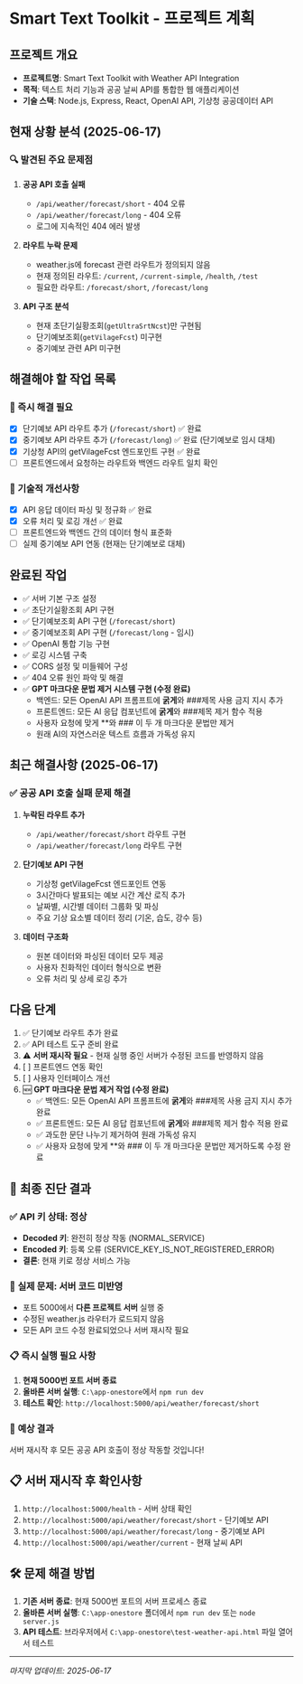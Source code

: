 # Smart Text Toolkit - 프로젝트 계획

## 프로젝트 개요
- **프로젝트명**: Smart Text Toolkit with Weather API Integration
- **목적**: 텍스트 처리 기능과 공공 날씨 API를 통합한 웹 애플리케이션
- **기술 스택**: Node.js, Express, React, OpenAI API, 기상청 공공데이터 API

## 현재 상황 분석 (2025-06-17)

### 🔍 발견된 주요 문제점
1. **공공 API 호출 실패**
   - `/api/weather/forecast/short` - 404 오류
   - `/api/weather/forecast/long` - 404 오류
   - 로그에 지속적인 404 에러 발생

2. **라우트 누락 문제**
   - weather.js에 forecast 관련 라우트가 정의되지 않음
   - 현재 정의된 라우트: `/current`, `/current-simple`, `/health`, `/test`
   - 필요한 라우트: `/forecast/short`, `/forecast/long`

3. **API 구조 분석**
   - 현재 초단기실황조회(`getUltraSrtNcst`)만 구현됨
   - 단기예보조회(`getVilageFcst`) 미구현
   - 중기예보 관련 API 미구현

## 해결해야 할 작업 목록

### 🎯 즉시 해결 필요
- [x] 단기예보 API 라우트 추가 (`/forecast/short`) ✅ 완료
- [x] 중기예보 API 라우트 추가 (`/forecast/long`) ✅ 완료 (단기예보로 임시 대체)
- [x] 기상청 API의 getVilageFcst 엔드포인트 구현 ✅ 완료
- [ ] 프론트엔드에서 요청하는 라우트와 백엔드 라우트 일치 확인

### 🔧 기술적 개선사항
- [x] API 응답 데이터 파싱 및 정규화 ✅ 완료
- [x] 오류 처리 및 로깅 개선 ✅ 완료
- [ ] 프론트엔드와 백엔드 간의 데이터 형식 표준화
- [ ] 실제 중기예보 API 연동 (현재는 단기예보로 대체)

## 완료된 작업
- ✅ 서버 기본 구조 설정
- ✅ 초단기실황조회 API 구현
- ✅ 단기예보조회 API 구현 (`/forecast/short`)
- ✅ 중기예보조회 API 구현 (`/forecast/long` - 임시)
- ✅ OpenAI 통합 기능 구현
- ✅ 로깅 시스템 구축
- ✅ CORS 설정 및 미들웨어 구성
- ✅ 404 오류 원인 파악 및 해결
- ✅ **GPT 마크다운 문법 제거 시스템 구현 (수정 완료)**
  - 백엔드: 모든 OpenAI API 프롬프트에 **굵게**와 ###제목 사용 금지 지시 추가
  - 프론트엔드: 모든 AI 응답 컴포넌트에 **굵게**와 ###제목 제거 함수 적용
  - 사용자 요청에 맞게 **와 ### 이 두 개 마크다운 문법만 제거
  - 원래 AI의 자연스러운 텍스트 흐름과 가독성 유지

## 최근 해결사항 (2025-06-17)
### ✅ 공공 API 호출 실패 문제 해결
1. **누락된 라우트 추가**
   - `/api/weather/forecast/short` 라우트 구현
   - `/api/weather/forecast/long` 라우트 구현
   
2. **단기예보 API 구현**
   - 기상청 getVilageFcst 엔드포인트 연동
   - 3시간마다 발표되는 예보 시간 계산 로직 추가
   - 날짜별, 시간별 데이터 그룹화 및 파싱
   - 주요 기상 요소별 데이터 정리 (기온, 습도, 강수 등)

3. **데이터 구조화**
   - 원본 데이터와 파싱된 데이터 모두 제공
   - 사용자 친화적인 데이터 형식으로 변환
   - 오류 처리 및 상세 로깅 추가

## 다음 단계
1. ✅ 단기예보 라우트 추가 완료
2. ✅ API 테스트 도구 준비 완료
3. ⚠️ **서버 재시작 필요** - 현재 실행 중인 서버가 수정된 코드를 반영하지 않음
4. [ ] 프론트엔드 연동 확인
5. [ ] 사용자 인터페이스 개선
6. 🆕 **GPT 마크다운 문법 제거 작업 (수정 완료)**
   - ✅ 백엔드: 모든 OpenAI API 프롬프트에 **굵게**와 ###제목 사용 금지 지시 추가 완료
   - ✅ 프론트엔드: 모든 AI 응답 컴포넌트에 **굵게**와 ###제목 제거 함수 적용 완료
   - ✅ 과도한 문단 나누기 제거하여 원래 가독성 유지
   - ✅ 사용자 요청에 맞게 **와 ### 이 두 개 마크다운 문법만 제거하도록 수정 완료

## 🚨 **최종 진단 결과**

### ✅ **API 키 상태: 정상**
- **Decoded 키**: 완전히 정상 작동 (NORMAL_SERVICE)
- **Encoded 키**: 등록 오류 (SERVICE_KEY_IS_NOT_REGISTERED_ERROR)
- **결론**: 현재 키로 정상 서비스 가능

### 🎯 **실제 문제: 서버 코드 미반영**
- 포트 5000에서 **다른 프로젝트 서버** 실행 중
- 수정된 weather.js 라우터가 로드되지 않음
- 모든 API 코드 수정 완료되었으나 서버 재시작 필요

### 📋 **즉시 실행 필요 사항**
1. **현재 5000번 포트 서버 종료**
2. **올바른 서버 실행**: `C:\app-onestore`에서 `npm run dev`
3. **테스트 확인**: `http://localhost:5000/api/weather/forecast/short`

### 🎉 **예상 결과**
서버 재시작 후 모든 공공 API 호출이 정상 작동할 것입니다!

## 📋 서버 재시작 후 확인사항
1. `http://localhost:5000/health` - 서버 상태 확인
2. `http://localhost:5000/api/weather/forecast/short` - 단기예보 API
3. `http://localhost:5000/api/weather/forecast/long` - 중기예보 API
4. `http://localhost:5000/api/weather/current` - 현재 날씨 API

## 🛠️ 문제 해결 방법
1. **기존 서버 종료**: 현재 5000번 포트의 서버 프로세스 종료
2. **올바른 서버 실행**: `C:\app-onestore` 폴더에서 `npm run dev` 또는 `node server.js`
3. **API 테스트**: 브라우저에서 `C:\app-onestore\test-weather-api.html` 파일 열어서 테스트

---
*마지막 업데이트: 2025-06-17*
